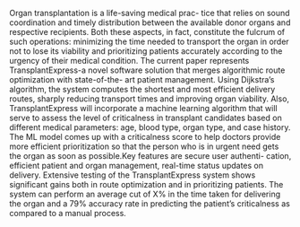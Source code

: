Organ transplantation is a life-saving medical prac-
tice that relies on sound coordination and timely distribution
between the available donor organs and respective recipients.
Both these aspects, in fact, constitute the fulcrum of such
operations: minimizing the time needed to transport the organ in
order not to lose its viability and prioritizing patients accurately
according to the urgency of their medical condition. The current
paper represents TransplantExpress-a novel software solution
that merges algorithmic route optimization with state-of-the-
art patient management. Using Dijkstra’s algorithm, the system
computes the shortest and most efficient delivery routes, sharply
reducing transport times and improving organ viability. Also,
TransplantExpress will incorporate a machine learning algorithm
that will serve to assess the level of criticalness in transplant
candidates based on different medical parameters: age, blood
type, organ type, and case history. The ML model comes up
with a criticalness score to help doctors provide more efficient
prioritization so that the person who is in urgent need gets the
organ as soon as possible.Key features are secure user authenti-
cation, efficient patient and organ management, real-time status
updates on delivery. Extensive testing of the TransplantExpress
system shows significant gains both in route optimization and
in prioritizing patients. The system can perform an average cut
of X% in the time taken for delivering the organ and a 79%
accuracy rate in predicting the patient’s criticalness as compared
to a manual process.
